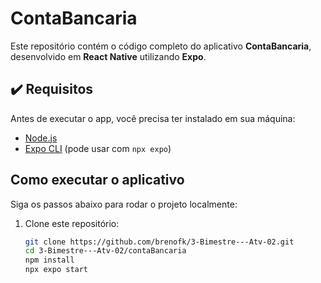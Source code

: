 # ContaBancaria

Este repositório contém o código completo do aplicativo **ContaBancaria**, desenvolvido em **React Native** utilizando **Expo**.

## ✔️ Requisitos

Antes de executar o app, você precisa ter instalado em sua máquina:

- [Node.js](https://nodejs.org/)
- [Expo CLI](https://docs.expo.dev/get-started/installation/) (pode usar com `npx expo`)

## Como executar o aplicativo

Siga os passos abaixo para rodar o projeto localmente:

1. Clone este repositório:
   ```bash
   git clone https://github.com/brenofk/3-Bimestre---Atv-02.git
   cd 3-Bimestre---Atv-02/contaBancaria
   npm install
   npx expo start

